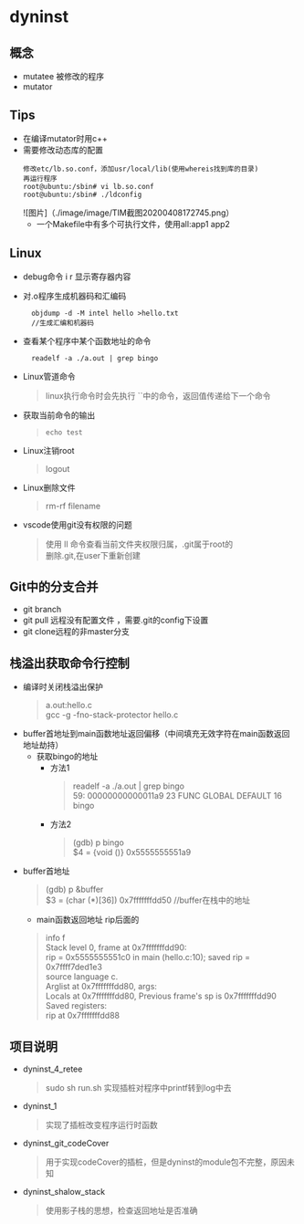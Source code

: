 # dyninst 
## 概念
- mutatee 被修改的程序
- mutator
## Tips
- 在编译mutator时用c++
- 需要修改动态库的配置  
  ```
  修改etc/lb.so.conf，添加usr/local/lib(使用whereis找到库的目录)
  再运行程序
  root@ubuntu:/sbin# vi lb.so.conf
  root@ubuntu:/sbin# ./ldconfig
  
  ```
  ![图片]（./image/image/TIM截图20200408172745.png）
  - 一个Makefile中有多个可执行文件，使用all:app1 app2

## Linux
- debug命令 i r 显示寄存器内容
- 对.o程序生成机器码和汇编码
  ```
    objdump -d -M intel hello >hello.txt
    //生成汇编和机器码
  ```
- 查看某个程序中某个函数地址的命令
  ```
    readelf -a ./a.out | grep bingo
  ```
- Linux管道命令
  > linux执行命令时会先执行  ``中的命令，返回值传递给下一个命令
- 获取当前命令的输出
  >`echo test`

- Linux注销root
  > logout

- Linux删除文件
  > rm-rf filename

- vscode使用git没有权限的问题
  > 使用 ll 命令查看当前文件夹权限归属，.git属于root的  
  > 删除.git,在user下重新创建


## Git中的分支合并
-   git branch  
-   git pull 远程没有配置文件 ，需要.git的config下设置  
-   git clone远程的非master分支 
  

  ## 栈溢出获取命令行控制
- 编译时关闭栈溢出保护
  >a.out:hello.c  
	gcc -g -fno-stack-protector hello.c
- buffer首地址到main函数地址返回偏移（中间填充无效字符在main函数返回地址劫持）
  - 获取bingo的地址
    - 方法1
        >    readelf -a ./a.out | grep bingo  
        >   59: 00000000000011a9    23 FUNC    GLOBAL DEFAULT   16 bingo
     - 方法2
        >(gdb) p bingo  
            $4 = {void ()} 0x5555555551a9 <bingo>
- buffer首地址 
    >(gdb) p &buffer  
    $3 = (char (*)[36]) 0x7fffffffdd50 //buffer在栈中的地址
  - main函数返回地址 rip后面的
  > info f  
  Stack level 0, frame at 0x7fffffffdd90:  
  rip = 0x5555555551c0 in main (hello.c:10); saved rip = 0x7ffff7ded1e3  
  source language c.  
  Arglist at 0x7fffffffdd80, args:   
  Locals at 0x7fffffffdd80, Previous frame's sp is 0x7fffffffdd90  
  Saved registers:  
  rip at 0x7fffffffdd88

## 项目说明

- dyninst_4_retee
  > sudo sh run.sh
  > 实现插桩对程序中printf转到log中去
- dyninst_1
  > 实现了插桩改变程序运行时函数
- dyninst_git_codeCover
  >用于实现codeCover的插桩，但是dyninst的module包不完整，原因未知
- dyninst_shalow_stack
  >使用影子栈的思想，检查返回地址是否准确

